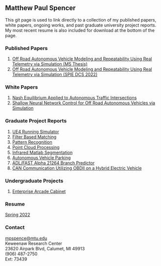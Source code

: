## Matthew Paul Spencer

This git page is used to link directly to a collection of my published papers, white papers, ongoing works, and past graduate university project reports. My most recent resume is also included for download at the bottom of the page. <br/>

### Published Papers
1. [Off Road Autonomous Vehicle Modeling and Repeatability Using Real Telemetry via Simulation (MS Thesis)](https://digitalcommons.mtu.edu/etdr/1398/)<br/>
2. [Off Road Autonomous Vehicle Modeling and Repeatability Using Real Telemetry via Simulation (SPIE DCS 2022)](https://mpspencer93.github.io/Papers/DCS_Off_Road_Autonomous_Vehicle_Modeling_and_Repeatability_Using_Real_World_Teletmetry.pdf)<br/>

### White Papers
1. [Nash Equilibrium Applied to Autonomous Traffic Intersections](https://mpspencer93.github.io/Papers/Nash_Equilibrium_Applied_to_Autonomous_Traffic_Intersections.pdf)<br/>
2. [Shallow Neural Network Control for Off Road Autonomous Vehicles via Simulation](https://mpspencer93.github.io/Papers/Shallow_Neural_Network_Control_for_Off_Road_Autonomous_Vehicles_via_Simulation.pdf)<br/>

### Graduate Project Reports
1. [UE4 Running Simulator](https://mpspencer93.github.io/Papers/Report_UE4_Running_Simulator.pdf)
2. [Filter Based Matching](https://mpspencer93.github.io/Papers/Filter_Based_Matching_Project.pdf)
3. [Pattern Recognition](https://mpspencer93.github.io/Papers/Pattern_Recognition.pdf)
4. [Point Cloud Processing](https://mpspencer93.github.io/Papers/Point_Cloud_Processing.pdf)
5. [Infrared Matlab Segmentation](https://mpspencer93.github.io/Papers/Infrared_MATLAB_Segmentation.pdf)
6. [Autonomous Vehicle Parking](https://mpspencer93.github.io/Papers/Autonomous_Vehicle_Parking.pdf)
7. [ADL/FAST Alpha 21264 Branch Predictor](https://mpspencer93.github.io/Papers/ADL_FAST_Alpha_21264_Branch_Predictor_Project.pdf)
8. [CAN Communication Utilizing OBDII on a Hybrid Electric Vehicle](https://mpspencer93.github.io/Papers/CAN_Communication_Utilizing_OBDII_on_a_Hybrid_Electric_Vehicle.pdf)

### Undergraduate Projects
1. [Enterprise Arcade Cabinet](https://mpspencer93.github.io/Papers/Enterprise_Arcade_Cabinet_Reduced.pdf)

### Resume
[Spring 2022](https://mpspencer93.github.io/Papers/Matthew_Spencer_Resume_Spring_2022.pdf)

### Contact
mpspence@mtu.edu <br/>
Keweenaw Research Center <br/>
23620 Airpark Blvd, Calumet, MI 49913 <br/>
(906) 487-2750 <br/>
Ext: 73439 <br/>
